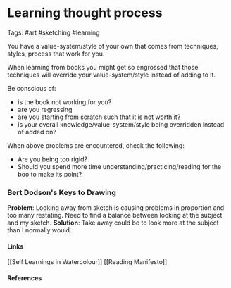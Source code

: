 # Learning thought process
Tags: #art #sketching #learning

You have a value-system/style of your own that comes from techniques, styles, process that work for you.

When learning from books you might get so engrossed that those techniques will override your value-system/style instead of adding to it.

Be conscious of:
- is the book not working for you?
- are you regressing 
- are you starting from scratch such that it is not worth it?
- is your overall knowledge/value-system/style being overridden instead of added on?

When above problems are encountered, check the following:
- Are you being too rigid?
- Should you spend more time understanding/practicing/reading for the boo to make its point?

### Bert Dodson's Keys to Drawing
**Problem**: Looking away from sketch is causing problems in proportion and too many restating. Need to find a balance between looking at the subject and my sketch. 
**Solution**: Take away could be to look more at the subject than I normally would.

#### Links
[[Self Learnings in Watercolour]]
[[Reading Manifesto]]

#### References